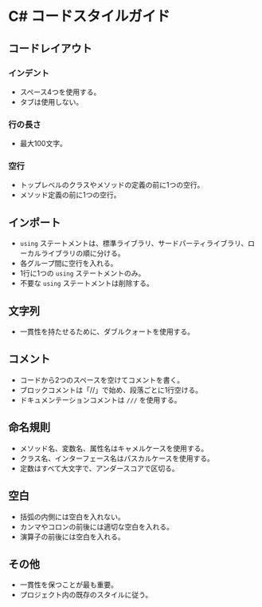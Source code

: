 # C# コードスタイルガイド

## コードレイアウト

### インデント
- スペース4つを使用する。
- タブは使用しない。

### 行の長さ
- 最大100文字。

### 空行
- トップレベルのクラスやメソッドの定義の前に1つの空行。
- メソッド定義の前に1つの空行。

## インポート
- `using` ステートメントは、標準ライブラリ、サードパーティライブラリ、ローカルライブラリの順に分ける。
- 各グループ間に空行を入れる。
- 1行に1つの `using` ステートメントのみ。
- 不要な `using` ステートメントは削除する。

## 文字列
- 一貫性を持たせるために、ダブルクォートを使用する。

## コメント
- コードから2つのスペースを空けてコメントを書く。
- ブロックコメントは「//」で始め、段落ごとに1行空ける。
- ドキュメンテーションコメントは `///` を使用する。

## 命名規則
- メソッド名、変数名、属性名はキャメルケースを使用する。
- クラス名、インターフェース名はパスカルケースを使用する。
- 定数はすべて大文字で、アンダースコアで区切る。

## 空白
- 括弧の内側には空白を入れない。
- カンマやコロンの前後には適切な空白を入れる。
- 演算子の前後には空白を入れる。

## その他
- 一貫性を保つことが最も重要。
- プロジェクト内の既存のスタイルに従う。